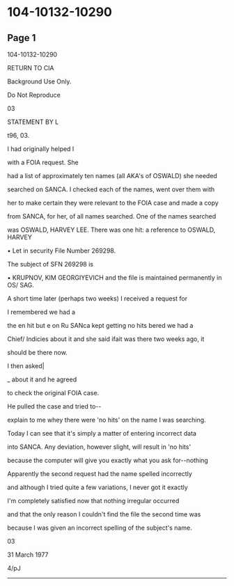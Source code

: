 # 104-10132-10290

## Page 1

104-10132-10290

RETURN TO CIA

Background Use Only.

Do Not Reproduce

03

STATEMENT BY L

t96, 03.

I had originally helped l

with a FOIA request. She

had a list of approximately ten names (all AKA's of OSWALD) she needed

searched on SANCA. I checked each of the names, went over them with

her to make certain they were relevant to the FOIA case and made a copy

from SANCA, for her, of all names searched. One of the names searched

was OSWALD, HARVEY LEE. There was one hit: a reference to OSWALD, HARVEY

• Let in security File Number 269298.

The subject of SFN 269298 is

• KRUPNOV, KIM GEORGIYEVICH and the file is maintained permanently in OS/ SAG.

A short time later (perhaps two weeks) I received a request for

I remembered we had a

the en hit but e on Ru SANca kept getting no hits bered we had a

Chief/ Indicies about it and she said ifait was there two weeks ago, it

should be there now.

I then asked|

_ about it and he agreed

to check the original FOIA case.

He pulled the case and tried to--

explain to me whey there were 'no hits' on the name I was searching.

Today I can see that it's simply a matter of entering incorrect data

into SANCA. Any deviation, however slight, will result in 'no hits'

because the computer will give you exactly what you ask for--nothing

Apparently the second request had the name spelled incorrectly

and although I tried quite a few variations, I never got it exactly

I'm completely satisfied now that nothing irregular occurred

and that the only reason I couldn't find the file the second time was

because I was given an incorrect spelling of the subject's name.

03

31 March 1977

4/pJ

---

